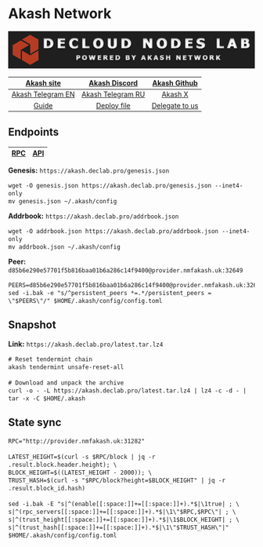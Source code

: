 # Akash Network

![](/assets/banner.png)

|[Akash site](https://akash.network/)|[Akash Discord](https://discord.akash.network/)|[Akash Github](https://github.com/akash-network)|
|:--:|:--:|:--:|
|[Akash Telegram EN](https://t.me/AkashNW)|[Akash Telegram RU](https://t.me/akash_ru)|[Akash X](https://twitter.com/akashnet_)|
|[Guide](https://services.declab.pro/guides)|[Deploy file](https://gitopia.com/DecloudNodesLab/cosmos-universe/tree/master/projects/Akash_Network/akash_mainnet_deploy.yml)|[Delegate to us](https://restake.app/akash/akashvaloper1ax4c40gn3s74xxm75g6cmts3fw7rq64gq0kaj4a)|


## Endpoints

|[**RPC**](https://akash.declab.pro/rpc)|[**API**](https://akash.declab.pro)|
|:--:|:--:|

**Genesis:** ```https://akash.declab.pro/genesis.json```

```
wget -O genesis.json https://akash.declab.pro/genesis.json --inet4-only
mv genesis.json ~/.akash/config
```

**Addrbook:** ```https://akash.declab.pro/addrbook.json```

```
wget -O addrbook.json https://akash.declab.pro/addrbook.json --inet4-only
mv addrbook.json ~/.akash/config
```

**Peer:** ```d85b6e290e57701f5b816baa01b6a286c14f9400@provider.nmfakash.uk:32649```

```
PEERS=d85b6e290e57701f5b816baa01b6a286c14f9400@provider.nmfakash.uk:32649,064b1c1a295ca9b3a1360283086f61705525aeed@192.175.53.243:26656,b9751d5a8b3c2f242b5de21c3d5ff6440d8765cd@52.30.142.144:26656,f31426d9fb39c2d97653722a34b4c72db71904c2@93.115.25.106:29656,37201c92625df2814a55129f73f10ab6aa2edc35@95.214.53.215:26696,34aa700c44f35abe8319428f173503ea7faee3b7@144.76.56.87:28656
sed -i.bak -e "s/^persistent_peers *=.*/persistent_peers = \"$PEERS\"/" $HOME/.akash/config/config.toml
```

## Snapshot 

**Link:** ```https://akash.declab.pro/latest.tar.lz4```

```
# Reset tendermint chain
akash tendermint unsafe-reset-all

# Download and unpack the archive
curl -o - -L https://akash.declab.pro/latest.tar.lz4 | lz4 -c -d - | tar -x -C $HOME/.akash
```

## State sync

```
RPC="http://provider.nmfakash.uk:31282"

LATEST_HEIGHT=$(curl -s $RPC/block | jq -r .result.block.header.height); \
BLOCK_HEIGHT=$((LATEST_HEIGHT - 2000)); \
TRUST_HASH=$(curl -s "$RPC/block?height=$BLOCK_HEIGHT" | jq -r .result.block_id.hash)

sed -i.bak -E "s|^(enable[[:space:]]+=[[:space:]]+).*$|\1true| ; \
s|^(rpc_servers[[:space:]]+=[[:space:]]+).*$|\1\"$RPC,$RPC\"| ; \
s|^(trust_height[[:space:]]+=[[:space:]]+).*$|\1$BLOCK_HEIGHT| ; \
s|^(trust_hash[[:space:]]+=[[:space:]]+).*$|\1\"$TRUST_HASH\"|" $HOME/.akash/config/config.toml
```
